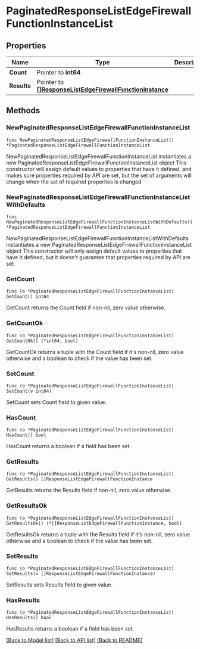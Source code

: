 # PaginatedResponseListEdgeFirewallFunctionInstanceList

## Properties

Name | Type | Description | Notes
------------ | ------------- | ------------- | -------------
**Count** | Pointer to **int64** |  | [optional] 
**Results** | Pointer to [**[]ResponseListEdgeFirewallFunctionInstance**](ResponseListEdgeFirewallFunctionInstance.md) |  | [optional] 

## Methods

### NewPaginatedResponseListEdgeFirewallFunctionInstanceList

`func NewPaginatedResponseListEdgeFirewallFunctionInstanceList() *PaginatedResponseListEdgeFirewallFunctionInstanceList`

NewPaginatedResponseListEdgeFirewallFunctionInstanceList instantiates a new PaginatedResponseListEdgeFirewallFunctionInstanceList object
This constructor will assign default values to properties that have it defined,
and makes sure properties required by API are set, but the set of arguments
will change when the set of required properties is changed

### NewPaginatedResponseListEdgeFirewallFunctionInstanceListWithDefaults

`func NewPaginatedResponseListEdgeFirewallFunctionInstanceListWithDefaults() *PaginatedResponseListEdgeFirewallFunctionInstanceList`

NewPaginatedResponseListEdgeFirewallFunctionInstanceListWithDefaults instantiates a new PaginatedResponseListEdgeFirewallFunctionInstanceList object
This constructor will only assign default values to properties that have it defined,
but it doesn't guarantee that properties required by API are set

### GetCount

`func (o *PaginatedResponseListEdgeFirewallFunctionInstanceList) GetCount() int64`

GetCount returns the Count field if non-nil, zero value otherwise.

### GetCountOk

`func (o *PaginatedResponseListEdgeFirewallFunctionInstanceList) GetCountOk() (*int64, bool)`

GetCountOk returns a tuple with the Count field if it's non-nil, zero value otherwise
and a boolean to check if the value has been set.

### SetCount

`func (o *PaginatedResponseListEdgeFirewallFunctionInstanceList) SetCount(v int64)`

SetCount sets Count field to given value.

### HasCount

`func (o *PaginatedResponseListEdgeFirewallFunctionInstanceList) HasCount() bool`

HasCount returns a boolean if a field has been set.

### GetResults

`func (o *PaginatedResponseListEdgeFirewallFunctionInstanceList) GetResults() []ResponseListEdgeFirewallFunctionInstance`

GetResults returns the Results field if non-nil, zero value otherwise.

### GetResultsOk

`func (o *PaginatedResponseListEdgeFirewallFunctionInstanceList) GetResultsOk() (*[]ResponseListEdgeFirewallFunctionInstance, bool)`

GetResultsOk returns a tuple with the Results field if it's non-nil, zero value otherwise
and a boolean to check if the value has been set.

### SetResults

`func (o *PaginatedResponseListEdgeFirewallFunctionInstanceList) SetResults(v []ResponseListEdgeFirewallFunctionInstance)`

SetResults sets Results field to given value.

### HasResults

`func (o *PaginatedResponseListEdgeFirewallFunctionInstanceList) HasResults() bool`

HasResults returns a boolean if a field has been set.


[[Back to Model list]](../README.md#documentation-for-models) [[Back to API list]](../README.md#documentation-for-api-endpoints) [[Back to README]](../README.md)


